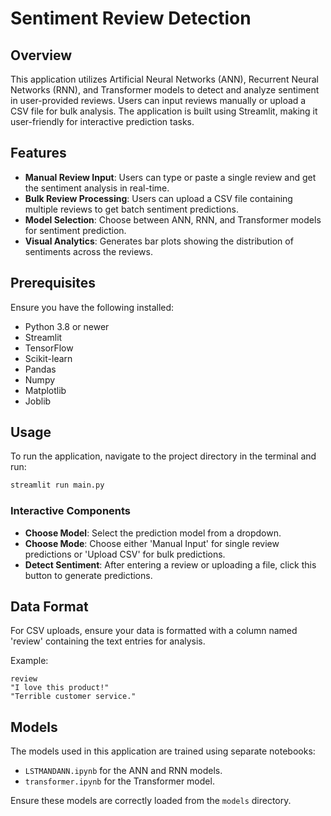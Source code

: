 # Sentiment Review Detection

## Overview
This application utilizes Artificial Neural Networks (ANN), Recurrent Neural Networks (RNN), and Transformer models to detect and analyze sentiment in user-provided reviews. Users can input reviews manually or upload a CSV file for bulk analysis. The application is built using Streamlit, making it user-friendly for interactive prediction tasks.

## Features
- **Manual Review Input**: Users can type or paste a single review and get the sentiment analysis in real-time.
- **Bulk Review Processing**: Users can upload a CSV file containing multiple reviews to get batch sentiment predictions.
- **Model Selection**: Choose between ANN, RNN, and Transformer models for sentiment prediction.
- **Visual Analytics**: Generates bar plots showing the distribution of sentiments across the reviews.

## Prerequisites
Ensure you have the following installed:
- Python 3.8 or newer
- Streamlit
- TensorFlow
- Scikit-learn
- Pandas
- Numpy
- Matplotlib
- Joblib

## Usage

To run the application, navigate to the project directory in the terminal and run:

```bash
streamlit run main.py
```

### Interactive Components
- **Choose Model**: Select the prediction model from a dropdown.
- **Choose Mode**: Choose either 'Manual Input' for single review predictions or 'Upload CSV' for bulk predictions.
- **Detect Sentiment**: After entering a review or uploading a file, click this button to generate predictions.

## Data Format

For CSV uploads, ensure your data is formatted with a column named 'review' containing the text entries for analysis.

Example:
```csv
review
"I love this product!"
"Terrible customer service."
```

## Models

The models used in this application are trained using separate notebooks:
- `LSTMANDANN.ipynb` for the ANN and RNN models.
- `transformer.ipynb` for the Transformer model.

Ensure these models are correctly loaded from the `models` directory.
